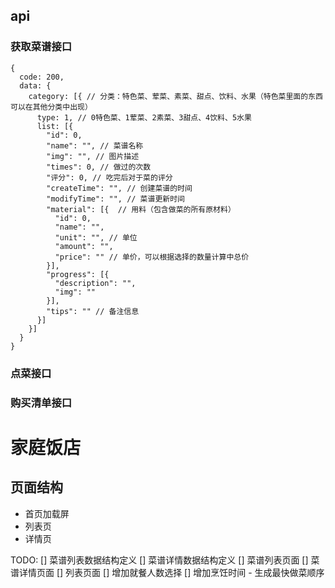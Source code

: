 ## api

### 获取菜谱接口

```
{
  code: 200,
  data: {
    category: [{ // 分类：特色菜、荤菜、素菜、甜点、饮料、水果（特色菜里面的东西可以在其他分类中出现）
      type: 1, // 0特色菜、1荤菜、2素菜、3甜点、4饮料、5水果
      list: [{
        "id": 0,
        "name": "", // 菜谱名称
        "img": "", // 图片描述
        "times": 0, // 做过的次数
        "评分": 0, // 吃完后对于菜的评分
        "createTime": "", // 创建菜谱的时间
        "modifyTime": "", // 菜谱更新时间
        "material": [{  // 用料（包含做菜的所有原材料）
          "id": 0,
          "name": "",
          "unit": "", // 单位
          "amount": "",
          "price": "" // 单价，可以根据选择的数量计算中总价
        }],
        "progress": [{
          "description": "",
          "img": ""
        }],
        "tips": "" // 备注信息
      }]
    }]
  }
}
```


### 点菜接口

### 购买清单接口


# 家庭饭店

## 页面结构

- 首页加载屏
- 列表页
- 详情页




TODO:
[] 菜谱列表数据结构定义
[] 菜谱详情数据结构定义
[] 菜谱列表页面
[] 菜谱详情页面
[] 列表页面
[] 增加就餐人数选择
[] 增加烹饪时间 - 生成最快做菜顺序
